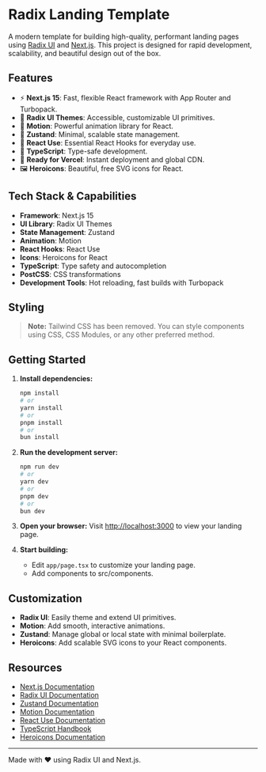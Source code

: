 # Radix Landing Template

A modern template for building high-quality, performant landing pages using [Radix UI](https://www.radix-ui.com/) and [Next.js](https://nextjs.org). This project is designed for rapid development, scalability, and beautiful design out of the box.

## Features

- ⚡ **Next.js 15**: Fast, flexible React framework with App Router and Turbopack.
- 🎨 **Radix UI Themes**: Accessible, customizable UI primitives.
- 🏃 **Motion**: Powerful animation library for React.
- 🧠 **Zustand**: Minimal, scalable state management.
- 🔄 **React Use**: Essential React Hooks for everyday use.
- 📝 **TypeScript**: Type-safe development.
- 🚀 **Ready for Vercel**: Instant deployment and global CDN.
- 🖼️ **Heroicons**: Beautiful, free SVG icons for React.

## Tech Stack & Capabilities

- **Framework**: Next.js 15
- **UI Library**: Radix UI Themes
- **State Management**: Zustand
- **Animation**: Motion
- **React Hooks**: React Use
- **Icons**: Heroicons for React
- **TypeScript**: Type safety and autocompletion
- **PostCSS**: CSS transformations
- **Development Tools**: Hot reloading, fast builds with Turbopack

## Styling

> **Note:** Tailwind CSS has been removed. You can style components using CSS, CSS Modules, or any other preferred method.

## Getting Started

1. **Install dependencies:**

   ```bash
   npm install
   # or
   yarn install
   # or
   pnpm install
   # or
   bun install
   ```

2. **Run the development server:**

   ```bash
   npm run dev
   # or
   yarn dev
   # or
   pnpm dev
   # or
   bun dev
   ```

3. **Open your browser:**
   Visit [http://localhost:3000](http://localhost:3000) to view your landing page.

4. **Start building:**
    - Edit `app/page.tsx` to customize your landing page.
    - Add components to src/components.

## Customization

- **Radix UI**: Easily theme and extend UI primitives.
- **Motion**: Add smooth, interactive animations.
- **Zustand**: Manage global or local state with minimal boilerplate.
- **Heroicons**: Add scalable SVG icons to your React components.

## Resources

- [Next.js Documentation](https://nextjs.org/docs)
- [Radix UI Documentation](https://www.radix-ui.com/docs)
- [Zustand Documentation](https://docs.pmnd.rs/zustand/getting-started/introduction)
- [Motion Documentation](https://motion.dev/docs)
- [React Use Documentation](https://github.com/streamich/react-use)
- [TypeScript Handbook](https://www.typescriptlang.org/docs/)
- [Heroicons Documentation](https://heroicons.com/)

---

Made with ❤️ using Radix UI and Next.js.
